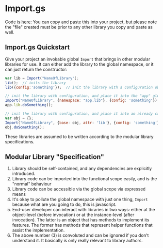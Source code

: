# Import.gs

Code is [here](https://gist.github.com/brainysmurf/a5a6fc244a3d913c9fbbab55fc396fd2#file-import-gs): You can copy and paste this into your project, but please note the "file" created must be prior to any other library you copy and paste as well.

## Import.gs Quickstart

Give your project an invokable global `Import` that brings in other modular libraries for use. It can either add the library to the global namespace, or it can just return the constructor:

```js
var lib = Import("NameOfLibrary");
lib();  // inits the library
lib({config:'something'});  // init the library with a configuration object

// init the library with configuration, and place it into the "app" global accesssible through the "lib" property
Import("NameOfLibrary", {namespace: "app.lib"}, {config: 'something'});
app.lib.doSomething();

// init the library with configuration, and place it into an already created object
var obj = {};
Import("NameOfLibrary", {base: obj, attr: 'lib'}, {config: 'something'});
obj.doSomething();
```

These libraries are assumed to be written according to the modular library specifications.

## Modular Library "Specification"

1. Library should be self-contained, and any dependencies are explicitly introduced.
3. Library code can be imported into the functional scope easily, and is the "normal" behaviour
2. Library code can be accessible via the global scope via expressed means
1. It's okay to pollute the global namespace with just one thing, `Import` because what are you going to do, this is javascript.
1. End-user developer can interact with libraries in two ways: either at the object-level (before invocation) or at the instance-level (after invocation). The latter is an object that has methods to implement its features. The former has methods that represent helper functions that assist the implementation.
1. The above number (3) is convoluted and can be ignored if you don't understand it. It basically is only really relevant to library authors.


